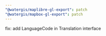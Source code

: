 ```yaml
---
"@watergis/maplibre-gl-export": patch
"@watergis/mapbox-gl-export": patch
---
```


fix: add LanguageCode in Translation interface
